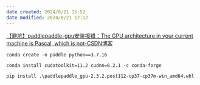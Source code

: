 ```yaml
---
date created: 2024/8/21 15:52
date modified: 2024/8/21 17:12
---
```

[【避坑】paddlepaddle-gpu安装报错：The GPU architecture in your current machine is Pascal, which is not-CSDN博客](https://blog.csdn.net/qq_37085158/article/details/132598829)

```shell
conda create -n paddle python==3.7.16
```

```shell
conda install cudatoolkit=11.2 cudnn=8.2.1 -c conda-forge
```

```shell
pip install .\paddlepaddle_gpu-2.3.2.post112-cp37-cp37m-win_amd64.whl
```